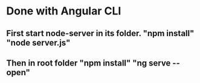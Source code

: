 # Done with Angular CLI

## First start node-server in its folder. "npm install" "node server.js"

## Then in root folder "npm install" "ng serve --open"




